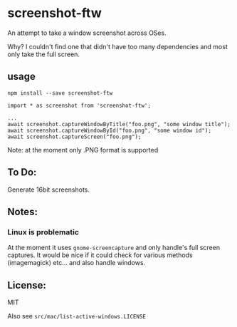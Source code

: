 # screenshot-ftw

An attempt to take a window screenshot across OSes.

Why? I couldn't find one that didn't have too many dependencies
and most only take the full screen.

## usage

```
npm install --save screenshot-ftw
```

```
import * as screenshot from 'screenshot-ftw';

...
await screenshot.captureWindowByTitle("foo.png", "some window title");
await screenshot.captureWindowById("foo.png", "some window id");
await screenshot.captureScreen("foo.png");
```

Note: at the moment only .PNG format is supported

## To Do:

Generate 16bit screenshots.

## Notes:

### Linux is problematic

At the moment it uses `gnome-screencapture` and only handle's full screen captures.
It would be nice if it could check for various methods (imagemagick) etc... and also
handle windows.

## License:

MIT

Also see `src/mac/list-active-windows.LICENSE`

